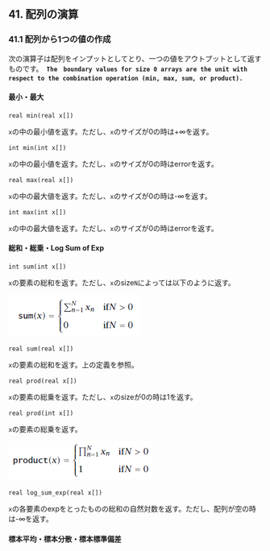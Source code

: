 ## 41. 配列の演算

### 41.1 配列から1つの値の作成
次の演算子は配列をインプットとしてとり、一つの値をアウトプットとして返すものです。　**`The　boundary values for size 0 arrays are the unit with respect to the combination operation
(min, max, sum, or product).`**

#### 最小・最大
```text
real min(real x[])
```
`x`の中の最小値を返す。ただし、`x`のサイズが0の時は+∞を返す。
```text
int min(int x[])
```
`x`の中の最小値を返す。ただし、`x`のサイズが0の時はerrorを返す。
```text
real max(real x[])
```
`x`の中の最大値を返す。ただし、`x`のサイズが0の時は-∞を返す。
```text
int max(int x[])
```
`x`の中の最大値を返す。ただし、`x`のサイズが0の時はerrorを返す。

#### 総和・総乗・Log Sum of Exp
```text
int sum(int x[])
```
`x`の要素の総和を返す。ただし、`x`のsize`N`によっては以下のように返す。　　

![$$\mbox{\tt sum}(x) = \left\{\begin{array}{ll} \sum_{n=1}^{N}x_{n} & \mbox{if} N > 0 \\ 0 & \mbox{if} N = 0 \end{array}\right.$$](fig/fig1.png)
```text
real sum(real x[])
```
`x`の要素の総和を返す。上の定義を参照。
```text
real prod(real x[])
```
`x`の要素の総乗を返す。ただし、`x`のsizeが0の時は1を返す。
```text
real prod(int x[])
```
`x`の要素の総乗を返す。　　

![$$\mbox{\tt product}(x) = \left\{\begin{array}{ll} \prod_{n=1}^{N}x_{n} & \mbox{if} N > 0 \\ 1 & \mbox{if} N = 0 \end{array}\right.$$](fig/fig2.png)
```text
real log_sum_exp(real x[])
```
`x`の各要素のexpをとったものの総和の自然対数を返す。ただし、配列が空の時は-∞を返す。

#### 標本平均・標本分散・標本標準偏差
